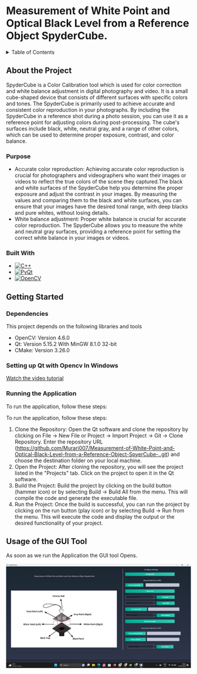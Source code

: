 
# Measurement of White Point and Optical Black Level from a Reference Object SpyderCube.

<!-- TABLE OF CONTENTS -->
<details>
  <summary>Table of Contents</summary>
  <ol>
    <li>
      <a href="#about-the-project">About The Project</a>
      <ul>
        <li><a href="#purpose">Purpose</a></li>
        <li><a href="#built-with">Built With</a></li>
      </ul>
    </li>
    <li>
      <a href="#getting-started">Getting Started</a>
      <ul>
        <li><a href="#dependencies">Dependencies</a></li>
        <li><a href="#setting-up-Qt-with-Opencv-in-Windows">Setting up Qt with Opencv in Windows</a></li>
        <li><a href="#running-the-application">Running the Application</a></li>
      </ul>
    </li>
    <li><a href="#usage-of-GUI-Tool">Usage of the GUI Tool</a></li>
    <li><a href="#roadmap">Roadmap</a></li>
    <li><a href="#contributing">Contributing</a></li>
    <li><a href="#license">License</a></li>
    <li><a href="#contact">Contact</a></li>
    <li><a href="#acknowledgments">Acknowledgments</a></li>
  </ol>
</details>

## About the Project

SpyderCube is a Color Calibration tool which is used for color correction and white balance adjustment in digital photography and video. 
It is a small cube-shaped device that consists of different surfaces with specific colors and tones. The SpyderCube is primarily used to 
achieve accurate and consistent color reproduction in your photographs. By including the SpyderCube in a reference shot during a photo session, 
you can use it as a reference point for adjusting colors during post-processing. The cube's surfaces include black, white, neutral gray, and a range of other colors, 
which can be used to determine proper exposure, contrast, and color balance.

### Purpose

* Accurate color reproduction:
Achieving accurate color reproduction is crucial for photographers and videographers who want their images or
videos to reflect the true colors of the scene they captured.The black and white surfaces of the SpyderCube help you determine the proper exposure and 
adjust the contrast in your images. By measuring the values and comparing them to the black and white surfaces, you can ensure that your images have the desired tonal range, with deep blacks and pure whites, without losing details. <br>
* White balance adjustment: 
Proper white balance is crucial for accurate color reproduction. The SpyderCube allows you to measure the white 
and neutral gray surfaces, providing a reference point for setting the correct white balance in your images or videos. <br>

### Built With

* [![C++](https://img.shields.io/badge/C++-00599C?style=for-the-badge&logo=c%2B%2B&logoColor=white)](https://en.cppreference.com/)
* [![PyQt](https://img.shields.io/badge/PyQt-41CD52?style=for-the-badge&logo=python&logoColor=white)](https://riverbankcomputing.com/software/pyqt/)
* [![OpenCV](https://img.shields.io/badge/OpenCV-5C3EE8?style=for-the-badge&logo=opencv&logoColor=white)](https://opencv.org/)

<!-- GETTING STARTED -->
## Getting Started

### Dependencies

This project depends on the following libraries and tools

* OpenCV: Version 4.6.0
* Qt: Version 5.15.2 With MinGW 8.1.0 32-bit
* CMake: Version 3.26.0

### Setting up Qt with Opencv In Windows

[Watch the video tutorial](https://www.youtube.com/watch?v=0KNh_7fUqrM)

### Running the Application

To run the application, follow these steps:

To run the application, follow these steps:

1. Clone the Repository: Open the Qt software and clone the repository by clicking on File -> New File or Project -> Import Project -> Git -> Clone Repository. Enter the repository URL (https://github.com/Murari007/Measurement-of-White-Point-and-Optical-Black-Level-from-a-Reference-Object-SpyerCube-..git) and choose the destination folder on your local machine.<br>
2. Open the Project: After cloning the repository, you will see the project listed in the "Projects" tab. Click on the project to open it in the Qt software.<br>
3. Build the Project: Build the project by clicking on the build button (hammer icon) or by selecting Build -> Build All from the menu. This will compile the code and generate the executable file.<br>
4. Run the Project: Once the build is successful, you can run the project by clicking on the run button (play icon) or by selecting Build -> Run from the menu. This will execute the code and display the output or the desired functionality of your project.<br>

## Usage of the GUI Tool

As soon as we run the Application the GUI tool Opens.

![GUI TOOL](images/GUI%20TOOL.png)
